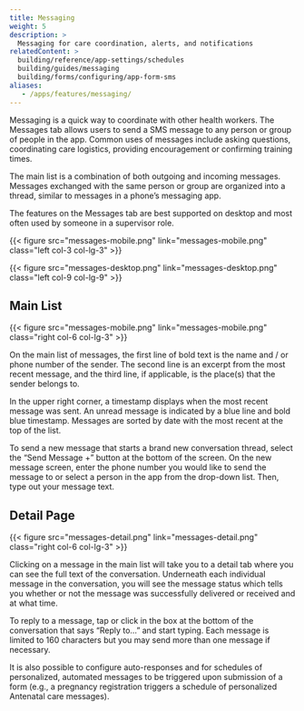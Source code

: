 ```yaml
---
title: Messaging
weight: 5
description: >
  Messaging for care coordination, alerts, and notifications
relatedContent: >
  building/reference/app-settings/schedules
  building/guides/messaging
  building/forms/configuring/app-form-sms
aliases:
   - /apps/features/messaging/
---
```


Messaging is a quick way to coordinate with other health workers. The Messages tab allows users to send a SMS message to any person or group of people in the app. Common uses of messages include asking questions, coordinating care logistics, providing encouragement or confirming training times.

The main list is a combination of both outgoing and incoming messages. Messages exchanged with the same person or group are organized into a thread, similar to messages in a phone’s messaging app. 

The features on the Messages tab are best supported on desktop and most often used by someone in a supervisor role.

{{< figure src="messages-mobile.png" link="messages-mobile.png" class="left col-3 col-lg-3" >}}

{{< figure src="messages-desktop.png" link="messages-desktop.png" class="left col-9 col-lg-9" >}}

## Main List

{{< figure src="messages-mobile.png" link="messages-mobile.png" class="right col-6 col-lg-3" >}}

On the main list of messages, the first line of bold text is the name and / or phone number of the sender. The second line is an excerpt from the most recent message, and the third line, if applicable, is the place(s) that the sender belongs to. 

In the upper right corner, a timestamp displays when the most recent message was sent. An unread message is indicated by a blue line and bold blue timestamp. Messages are sorted by date with the most recent at the top of the list.

To send a new message that starts a brand new conversation thread, select the “Send Message +” button at the bottom of the screen. On the new message screen, enter the phone number you would like to send the message to or select a person in the app from the drop-down list. Then, type out your message text.
<br clear="all">

## Detail Page

{{< figure src="messages-detail.png" link="messages-detail.png" class="right col-6 col-lg-3" >}}


Clicking on a message in the main list will take you to a detail tab where you can see the full text of the conversation. Underneath each individual message in the conversation, you will see the message status which tells you whether or not the message was successfully delivered or received and at what time.

To reply to a message, tap or click in the box at the bottom of the conversation that says “Reply to…” and start typing. Each message is limited to 160 characters but you may send more than one message if necessary.

It is also possible to configure auto-responses and for schedules of personalized, automated messages to be triggered upon submission of a form (e.g., a pregnancy registration triggers a schedule of personalized Antenatal care messages).
<br clear="all">

